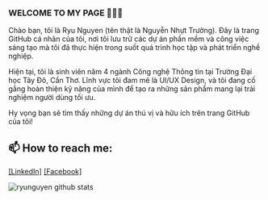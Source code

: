### WELCOME TO MY PAGE 👋👋👋
Chào bạn, tôi là Ryu Nguyen (tên thật là Nguyễn Nhựt Trường). Đây là trang GitHub cá nhân của tôi, nơi tôi lưu trữ các dự án phần mềm và công việc sáng tạo mà tôi đã thực hiện trong suốt quá trình học tập và phát triển nghề nghiệp.

Hiện tại, tôi là sinh viên năm 4 ngành Công nghệ Thông tin tại Trường Đại học Tây Đô, Cần Thơ. Lĩnh vực tôi đam mê là UI/UX Design, và tôi đang cố gắng hoàn thiện kỹ năng của mình để tạo ra những sản phẩm mang lại trải nghiệm người dùng tối ưu.

Hy vọng bạn sẽ tìm thấy những dự án thú vị và hữu ích trên trang GitHub của tôi!<br>
## 📫 How to reach me: 

[[LinkedIn]](https://www.linkedin.com/in/devryunguyen/)  [[Facebook]](https://www.facebook.com/asinz.truong/)

![ryunguyen github stats](https://github-readme-stats-git-masterrstaa-rickstaa.vercel.app/api?username=devryunguyen&show_icons=true&theme=tokyonight&hide=contribs,prs,issues)



